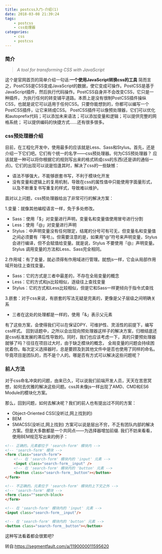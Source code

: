 ```yaml
---
title: postcss入门-介绍(1)
date: 2018-03-08 21:39:24
tags: 
	- postcss
    - css处理器
categories:
	- css
	- postcss
---
```

### 简介
> _A tool for transforming CSS with JavaScript_

这个是官网首页的简单介绍一句话:**一个使用JavaScript转换css的工具**
简而言之，PostCSS是CSS变成JavaScript的数据，使它变成可操作。PostCSS是基于JavaScript插件，然后执行代码操作。PostCSS自身并不会改变CSS，它只是一种插件，
为执行任何的转变铺平道路。本质上是没有很制PostCSS插件操纵CSS，也就是说它可以适用于任何CSS。只要你能想到的，你都可以编写一个PostCSS插件，让它来转成CSS。
PostCSS插件可以像预处理器，它们可以优化和autoprefix代码；可以添加未来语法；可以添加变量和逻辑；可以提供完整的网格系统；
可以提供编码的快捷方式......还有很多很多。
<!-- more -->
### css预处理器介绍
目前，在工程化开发中，使用最多的应该就是Less、Sass和Stylus。首先，还是介绍一下它们吧。它们有个统一的名字——css预处理器。何为CSS预处理器？
应该就是一种可以将你根据它的规则写出来的格式转成css的东西(还是讲的通俗一点)。它们的出现可以说是恰逢其时，解决了css的一些缺憾：

- 语法不够强大，不能够嵌套书写，不利于模块化开发
- 没有变量和逻辑上的复用机制，导致在css的属性值中只能使用字面量形式，以及不断重复书写重复的样式，导致难以维护。

面对以上问题，css预处理器给出了非常可行的解决方案：

1.变量：就像其他编程语言一样，免于多处修改。

- Sass：使用「$」对变量进行声明，变量名和变量值使用冒号进行分割
- Less：使用「@」对变量进行声明
- Stylus：中声明变量没有任何限定，结尾的分号可有可无，但变量名和变量值之间必须要有『等号』。但需要注意的是，如果用“@”符号来声明变量，Stylus会进行编译，但不会赋值给变量。就是说，Stylus 不要使用『@』声明变量。Stylus 调用变量的方法和Less、Sass完全相同。

2.作用域：有了变量，就必须得有作用域进行管理。就想js一样，它会从局部作用域开始往上查找变量。

- Sass：它的方式是三者中最差的，不存在全局变量的概念
- Less：它的方式和js比较相似，逐级往上查找变量
- Stylus：它的方式和Less比较相似，但是它和Sass一样更倾向于指令式查找

3.嵌套：对于css来说，有嵌套的写法无疑是完美的，更像是父子层级之间明确关系
- 三者在这处的处理都是一样的，使用「&」表示父元素

有了这些方案，会使得我们可以在保证DPY、可维护性、灵活性的前提下，编写css样式。
回到话题中，之所以会出现向预处理器这样子的解决方案，归根结底还是css标准发展的滞后性导致的。同时，我们也应该考虑一下，真的只要预处理器就够了吗？往往在项目过大时，由于缺乏模块的概念，
全局变量的问题会持续困扰着你。每次定义选择器时，总是要顾及到其他文件中是否也使用了同样的命名。毕竟项目是团队的，而不是个人的。哪是否有方式可以解决这些问题呢？

### 前人方法
对于css命名冲突的问题，由来已久，可以说我们前端开发人员，天天在苦思冥想，如何去优雅的解决这些问题。css并未像js一样出现了AMD、CMD和ES6 Module的模块化方案。

那么，回到问题，如何去解决呢？我们的前人也有提出过不同的方案：

- Object-Oriented CSS(没听过,网上找到的)
- BEM
- SMACSS(没听过,网上找到)
方案可以说是层出不穷，不乏有团队内部的解决方案。但是大多数都是一个共同点——为选择器增加前缀.
我们不妨来看看，使用BEM规范写出来的例子：

```html
<!-- 正确的。元素都位于 'search-form' 模块内 -->
<!-- 'search-form' 模块 -->
<form class="search-form">
    <!-- 在 'search-form' 模块内的 'input' 元素 -->
    <input class="search-form__input" />
    <!-- 在 'search-form' 模块内的 'button' 元素 -->
    <button class="search-form__button"></button>
</form>

<!-- 不正确的。元素位于 'search-form' 模块的上下文之外 -->
<!-- 'search-form' 模块 -->
<form class=""search-block>
</form>

<!-- 在 'search-form' 模块内的 'input' 元素 -->
<input class="search-form__input"/>

<!-- 在 'search-form' 模块内的 'button' 元素 -->
<button class="search-form__button"></button>

```
这种写法看着都会很累吧?


转自:https://segmentfault.com/a/1190000011595620

